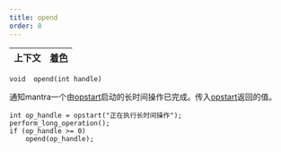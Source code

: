 ```yaml
---
title: opend
order: 8
---
```


| 上下文 | [着色](../contexts/shading.html) |
| --- | --- |

`void  opend(int handle)`

通知mantra一个由[opstart](opstart.html "开始一个长时间操作")启动的长时间操作已完成。传入[opstart](opstart.html "开始一个长时间操作")返回的值。

```vex
int op_handle = opstart("正在执行长时间操作");
perform_long_operation();
if (op_handle >= 0)
    opend(op_handle);

```
